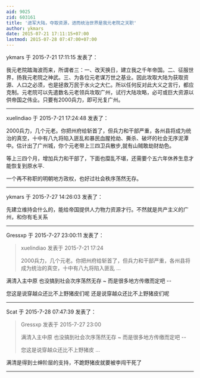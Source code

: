 ```yaml
---
aid: 9025
zid: 603161
title: '进军大陆，夺取资源，进而统治世界是我元老院之天职'
author: ykmars
date: 2015-07-21 17:11:15+07:00
lastmod: 2015-07-28 07:47:00+07:00
---
```


ykmars 于 2015-7-21 17:11:15 发表了：

我元老院踏海波而来，所谓者三：一、改天换日，建立我之千年帝国。二、征服世界，扬我元老院之神武。三、为各位元老谋万世之基业。因此攻取大陆为获取资源、人口之必须，也是拯救万民于水火之大仁。所以任何反对此大义之言行，都应克制。元老院可以先遣数名元老领兵攻取广州，试行大陆攻略，必可或巨大资源以供帝国之伟业。只要有2000兵力，即可光复广州。

---------

xuelindiao 于 2015-7-21 17:24:48 发表了：

2000兵力，几个元老。你把州府给斩首了，但兵力和干部严重，各州县将成为统治的真空，十中有八九将陷入匪乱和暴民血腥抢劫、撕杀、破坏的社会无序泥潭中。估计出了广州城，你个元老带上三四卫兵散步,就有山贼敢劫财劫色。

等上三四个月，增加兵力和干部了，下面也糜乱不堪，还需要个五六年休养生息才能恢复到原水平.

一个再不称职的明朝地方政权，也好过社会秩序荡然无存。

---------

ykmars 于 2015-7-27 14:26:03 发表了：

先建立维持会什么的，能给帝国提供人力物力资源才行。不然就是共产主义的广州，和你有毛关系

---------

Gressxp 于 2015-7-27 23:00:11 发表了：

> xuelindiao 发表于 2015-7-21 17:24
> 
> 2000兵力，几个元老。你把州府给斩首了，但兵力和干部严重，各州县将成为统治的真空，十中有八九将陷入匪乱 ...



满清入主中原 也没搞到社会次序荡然无存 ~ 而是很多地方传缴而定吧 --

您这是说穿越众还比不上野猪皮们呢 还是说穿越众还比不上野猪皮们呢

---------

Scat 于 2015-7-28 07:47:39 发表了：

> Gressxp 发表于 2015-7-27 23:00
> 
> 满清入主中原 也没搞到社会次序荡然无存 ~ 而是很多地方传缴而定吧 --
> 
> 您这是说穿越众还比不上野猪皮 ...



满清是得到士绅阶层的支持，不跪野猪皮就要被李闯干死了

---------

